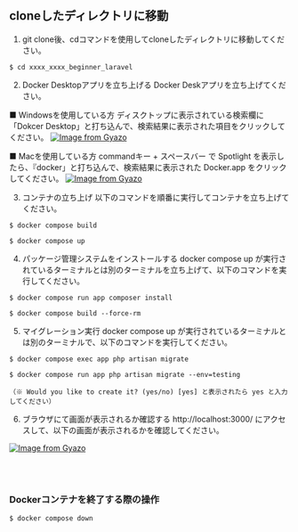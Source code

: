 ## cloneしたディレクトリに移動
1. git clone後、cdコマンドを使用してcloneしたディレクトリに移動してください。
```
$ cd xxxx_xxxx_beginner_laravel
```

2. Docker Desktopアプリを立ち上げる
Docker Deskアプリを立ち上げてください。

■ Windowsを使用している方
ディスクトップに表示されている検索欄に「Dokcer Desktop」と打ち込んで、検索結果に表示された項目をクリックしてください。
[![Image from Gyazo](https://t.gyazo.com/teams/startup-technology/7ed4318805455ba0056ab6bd8b6d869d.gif)](https://startup-technology.gyazo.com/7ed4318805455ba0056ab6bd8b6d869d)

■ Macを使用している方
commandキー + スペースバー で Spotlight を表示したら、『docker」と打ち込んで、検索結果に表示された Docker.app をクリックしてください。
[![Image from Gyazo](https://t.gyazo.com/teams/startup-technology/e0744c7e3a010fddc4ba1057e36e89bb.gif)](https://startup-technology.gyazo.com/e0744c7e3a010fddc4ba1057e36e89bb)

3. コンテナの立ち上げ
以下のコマンドを順番に実行してコンテナを立ち上げてください。

```
$ docker compose build

$ docker compose up
```

4. パッケージ管理システムをインストールする
docker compose up が実行されているターミナルとは別のターミナルを立ち上げて、以下のコマンドを実行してください。

```
$ docker compose run app composer install

$ docker compose build --force-rm
```

5. マイグレーション実行
docker compose up が実行されているターミナルとは別のターミナルで、以下のコマンドを実行してください。

```
$ docker compose exec app php artisan migrate

$ docker compose run app php artisan migrate --env=testing

（※ Would you like to create it? (yes/no) [yes] と表示されたら yes と入力してください）
```

6. ブラウザにて画面が表示されるか確認する
http://localhost:3000/ にアクセスして、以下の画面が表示されるかを確認してください。

[![Image from Gyazo](https://t.gyazo.com/teams/startup-technology/9d5d8fc0ec9c2a52b1c14a4982d5d4d8.png)](https://startup-technology.gyazo.com/9d5d8fc0ec9c2a52b1c14a4982d5d4d8)


<br /><br />


### Dockerコンテナを終了する際の操作

```bash
$ docker compose down
```
